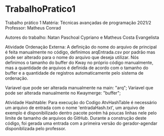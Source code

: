 # TrabalhoPratico1
Trabalho prático 1
Matéria: Técnicas avançadas de programação 2021/2
Professor: Matheus Conrad

Autores do trabalho: Natan Paschoal Cypriano e Matheus Costa Evangelista

Atividade Ordenação Externa:
A definição do nome do arquivo de principal é feita manualmente no código, definimos arqEntrada.csv por padrão mas pode ser alterado para o nome do arquivo que deseja utilizar. Nós definimos o tamanho do buffer do Kway no próprio código manualmente, mas a quantidade de arquivos é definida de acordo com o tamanho do buffer e a quantidade de registros automaticamente pelo sistema de ordenação.

Variavel que pode ser alterada manualmente na main: "arq";
Variavel que pode ser alterada manualmente no Kwaymerge: "buffer";



Atividade Hashtable:
Para execução do Codigo AtvHashTable é necessário um arquivo de entrada com o nome 'entradaHash.txt', um arquivo de exemplo é disponibilizado dentro pacote porém há poucas linhas nele pelo limite de tamanho de arquivos do GitHub. Durante a construção deste código, foi gerada uma entrada com a primeira versão do gerador-agendar disponiblizada pelo professor.

